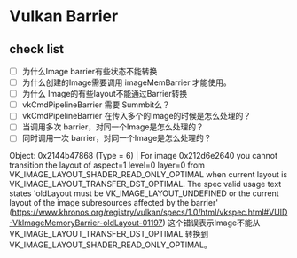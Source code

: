 # Vulkan Barrier

## check list

- [ ] 为什么Image barrier有些状态不能转换
- [ ] 为什么创建的Image需要调用 imageMemBarrier 才能使用。
- [ ] 为什么 Image的有些layout不能通过Barrier转换
- [ ] vkCmdPipelineBarrier 需要 Summbit么？
- [ ] vkCmdPipelineBarrier 在传入多个的Image的时候是怎么处理的？
- [ ] 当调用多次 barrier，对同一个Image是怎么处理的？
- [ ] 同时调用一次 barrier，对同一个Image是怎么处理的？

Object: 0x2144b47868 (Type = 6) | For image 0x212d6e2640 you cannot transition the layout of aspect=1 level=0 layer=0 from VK_IMAGE_LAYOUT_SHADER_READ_ONLY_OPTIMAL when current layout is VK_IMAGE_LAYOUT_TRANSFER_DST_OPTIMAL. The spec valid usage text states 'oldLayout must be VK_IMAGE_LAYOUT_UNDEFINED or the current layout of the image subresources affected by the barrier' (https://www.khronos.org/registry/vulkan/specs/1.0/html/vkspec.html#VUID-VkImageMemoryBarrier-oldLayout-01197)
这个错误表示Image不能从 VK_IMAGE_LAYOUT_TRANSFER_DST_OPTIMAL 转换到 VK_IMAGE_LAYOUT_SHADER_READ_ONLY_OPTIMAL。